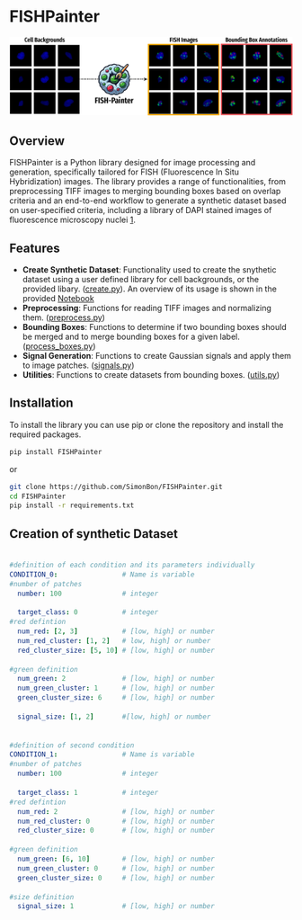 # FISHPainter

![logo](assets/FISHPainter.png)

## Overview

FISHPainter is a Python library designed for image processing and generation, specifically tailored for FISH (Fluorescence In Situ Hybridization) images. The library provides a range of functionalities, from preprocessing TIFF images to merging bounding boxes based on overlap criteria and an end-to-end workflow to generate a synthetic dataset based on user-specified criteria, including a library of DAPI stained images of fluorescence microscopy nuclei [1](https://zenodo.org/records/10798938).

## Features

- **Create Synthetic Dataset**: Functionality used to create the snythetic dataset using a user defined library for cell backgrounds, or the provided libary. ([create.py](https://github.com/SimonBon/FISHPainter/blob/main/FISHPainter/src/datasets/preprocess.py)). An overview of its usage is shown in the provided [Notebook](https://github.com/SimonBon/FISHPainter/blob/main/FISHPainter/notebook.ipynb)
- **Preprocessing**: Functions for reading TIFF images and normalizing them. ([preprocess.py](https://github.com/SimonBon/FISHPainter/blob/main/FISHPainter/src/preprocess.py))
- **Bounding Boxes**: Functions to determine if two bounding boxes should be merged and to merge bounding boxes for a given label. ([process_boxes.py](https://github.com/SimonBon/FISH-Painter/blob/main/FISHPainter/src/process_boxes.py))
- **Signal Generation**: Functions to create Gaussian signals and apply them to image patches. ([signals.py](https://github.com/SimonBon/FISHPainter/blob/main/FISHPainter/src/signals.py))
- **Utilities**: Functions to create datasets from bounding boxes. ([utils.py](https://github.com/SimonBon/FISHPainter/blob/main/FISHPainter/src/utils.py))

## Installation

To install the library you can use pip or clone the repository and install the required packages.

```bash
pip install FISHPainter
```
or

```bash
git clone https://github.com/SimonBon/FISHPainter.git
cd FISHPainter
pip install -r requirements.txt
```

## Creation of synthetic Dataset

```YAML

#definition of each condition and its parameters individually
CONDITION_0:                # Name is variable
#number of patches
  number: 100               # integer

  target_class: 0           # integer
#red defintion
  num_red: [2, 3]           # [low, high] or number
  num_red_cluster: [1, 2]   # low, high] or number
  red_cluster_size: [5, 10] # [low, high] or number

#green definition
  num_green: 2              # [low, high] or number
  num_green_cluster: 1      # [low, high] or number
  green_cluster_size: 6     # [low, high] or number
  
  signal_size: [1, 2]       #[low, high] or number


#definition of second condition
CONDITION_1:                # Name is variable
#number of patches
  number: 100               # integer

  target_class: 1           # integer
#red defintion
  num_red: 2                # [low, high] or number
  num_red_cluster: 0        # [low, high] or number
  red_cluster_size: 0       # [low, high] or number

#green definition
  num_green: [6, 10]        # [low, high] or number
  num_green_cluster: 0      # [low, high] or number
  green_cluster_size: 0     # [low, high] or number
  
#size definition
  signal_size: 1            # [low, high] or number
```
